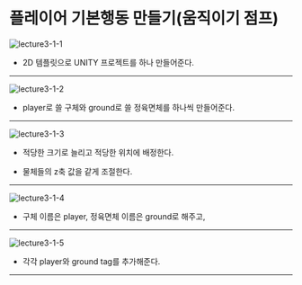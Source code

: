 플레이어 기본행동 만들기(움직이기 점프)  
=======================
![lecture3-1-1](https://github.com/isp829/HU/blob/master/images/lecture3/3-1-1.PNG)  
* 2D 템플릿으로 UNITY 프로젝트를 하나 만들어준다.  
------------------------------

![lecture3-1-2](https://github.com/isp829/HU/blob/master/images/lecture3/3-1-2.png)
* player로 쓸 구체와 ground로 쓸 정육면체를 하나씩 만들어준다.  
--------------------------
![lecture3-1-3](https://github.com/isp829/HU/blob/master/images/lecture3/3-1-3.PNG)  
* 적당한 크기로 늘리고 적당한 위치에 배정한다.  
+ 물체들의 z축 값을 같게 조절한다.
 ---------------------------------  
![lecture3-1-4](https://github.com/isp829/HU/blob/master/images/lecture3/3-1-4.png)  
* 구체 이름은 player, 정육면체 이름은 ground로 해주고,   
 ---------------------------------  
![lecture3-1-5](https://github.com/isp829/HU/blob/master/images/lecture3/3-1-5.png)  
* 각각 player와 ground tag를 추가해준다.
 ---------------------------------  
    
